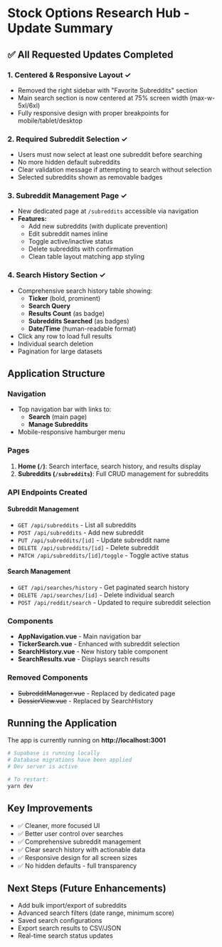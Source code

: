 # Stock Options Research Hub - Update Summary

## ✅ All Requested Updates Completed

### 1. **Centered & Responsive Layout** ✓
- Removed the right sidebar with "Favorite Subreddits" section
- Main search section is now centered at 75% screen width (max-w-5xl/6xl)
- Fully responsive design with proper breakpoints for mobile/tablet/desktop

### 2. **Required Subreddit Selection** ✓  
- Users must now select at least one subreddit before searching
- No more hidden default subreddits
- Clear validation message if attempting to search without selection
- Selected subreddits shown as removable badges

### 3. **Subreddit Management Page** ✓
- New dedicated page at `/subreddits` accessible via navigation
- **Features:**
  - Add new subreddits (with duplicate prevention)
  - Edit subreddit names inline
  - Toggle active/inactive status
  - Delete subreddits with confirmation
  - Clean table layout matching app styling

### 4. **Search History Section** ✓
- Comprehensive search history table showing:
  - **Ticker** (bold, prominent)
  - **Search Query**
  - **Results Count** (as badge)
  - **Subreddits Searched** (as badges)
  - **Date/Time** (human-readable format)
- Click any row to load full results
- Individual search deletion
- Pagination for large datasets

## Application Structure

### Navigation
- Top navigation bar with links to:
  - **Search** (main page)
  - **Manage Subreddits**
- Mobile-responsive hamburger menu

### Pages
1. **Home (`/`)**: Search interface, search history, and results display
2. **Subreddits (`/subreddits`)**: Full CRUD management for subreddits

### API Endpoints Created

#### Subreddit Management
- `GET /api/subreddits` - List all subreddits
- `POST /api/subreddits` - Add new subreddit
- `PUT /api/subreddits/[id]` - Update subreddit name
- `DELETE /api/subreddits/[id]` - Delete subreddit
- `PATCH /api/subreddits/[id]/toggle` - Toggle active status

#### Search Management  
- `GET /api/searches/history` - Get paginated search history
- `DELETE /api/searches/[id]` - Delete individual search
- `POST /api/reddit/search` - Updated to require subreddit selection

### Components
- **AppNavigation.vue** - Main navigation bar
- **TickerSearch.vue** - Enhanced with subreddit selection
- **SearchHistory.vue** - New history table component
- **SearchResults.vue** - Displays search results

### Removed Components
- ~~SubredditManager.vue~~ - Replaced by dedicated page
- ~~DossierView.vue~~ - Replaced by SearchHistory

## Running the Application

The app is currently running on **http://localhost:3001**

```bash
# Supabase is running locally
# Database migrations have been applied
# Dev server is active

# To restart:
yarn dev
```

## Key Improvements
- ✅ Cleaner, more focused UI
- ✅ Better user control over searches
- ✅ Comprehensive subreddit management
- ✅ Clear search history with actionable data
- ✅ Responsive design for all screen sizes
- ✅ No hidden defaults - full transparency

## Next Steps (Future Enhancements)
- Add bulk import/export of subreddits
- Advanced search filters (date range, minimum score)
- Saved search configurations
- Export search results to CSV/JSON
- Real-time search status updates